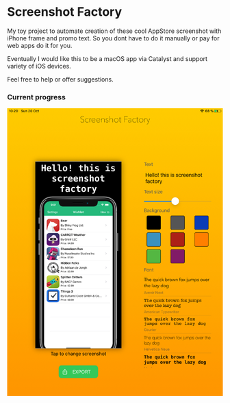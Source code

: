 # Screenshot Factory

My toy project to automate creation of these cool AppStore screenshot with iPhone frame and promo text. So you dont have to do it manually or pay for web apps do it for you.

Eventually I would like this to be a macOS app via Catalyst and support variety of iOS devices.

Feel free to help or offer suggestions.

### Current progress

![](screenshot.jpeg)